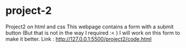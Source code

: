 # project-2
Project2 on html and css
This webpage contains a form with a submit button (But that is not in the way I required :< ) I will work on this form to make it better.
Link : http://127.0.0.1:5500/project2/code.html
